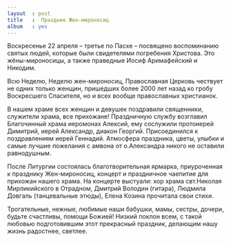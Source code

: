 ```yaml
---
layout  : post
title   :  Праздник Жен-мироносиц
album   : yes
---
```


Воскресенье 22 апреля – третье по Пасхе – посвящено воспоминанию святых людей, которые были свидетелями погребения Христова. Это жёны-мироносицы, а также праведные Иосиф Аримафейский и Никодим.

Всю Неделю, Неделю жен-мироносиц, Православная Церковь чествует не одних только женщин, пришедших более 2000 лет назад ко гробу Воскресшего Спасителя, но и всех вообще православных христианок.

В нашем храме всех женщин и девушек поздравили священники, служители храма, все прихожане! Праздничную службу возглавил Благочинный храма иеромонах Алексий, ему сослужили протоиерей Димитрий, иерей Александр, диакон Георгий. Присоединился к поздравлениям иерей Геннадий. 
Атмосфера праздника, цветы, улыбки и самые лучшие пожелания с амвона от о.Александра никого не оставили равнодушным.

После Литургии состоялась благотворительная ярмарка, приуроченная к празднику Жен-мироносиц, концерт и праздничное чаепитие для прихожан нашего храма. На концерте выстуали: хор храма свт.Николая Мирликийского в Отрадном, Дмитрий Володин (гитара), Людмила Довгаль (танцевальные этюды), Елена Козина прочитала свои стихи. 

Трогательные, нежные, любимые наши бабушки, мамы, сестры, дочери, будьте счастливы, помощи Божией! Низкий поклон всем, с такой любовью подготовившим этот прекрасный праздник, делающим нашу жизнь радостнее, светлее.
